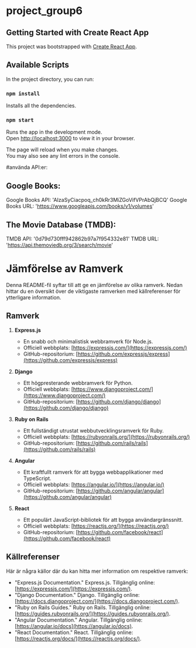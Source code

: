 # project_group6
## Getting Started with Create React App

This project was bootstrapped with [Create React App](https://github.com/facebook/create-react-app).

## Available Scripts

In the project directory, you can run:

### `npm install`

Installs all the dependencies.

### `npm start`

Runs the app in the development mode.\
Open [http://localhost:3000](http://localhost:3000) to view it in your browser.

The page will reload when you make changes.\
You may also see any lint errors in the console.

#använda API:er:

## Google Books:
Google Books API: 'AIzaSyCiacpoq_ch0kRr3MiZGoVifVPrAbQjBCQ'
Google Books URL: 'https://www.googleapis.com/books/v1/volumes'

## The Movie Database (TMDB):
TMDB API: '0d79d730fff942862b97a7f954332e81'
TMDB URL: 'https://api.themoviedb.org/3/search/movie'


# Jämförelse av Ramverk

Denna README-fil syftar till att ge en jämförelse av olika ramverk. Nedan hittar du en översikt över de viktigaste ramverken med källreferenser för ytterligare information.

## Ramverk

1. **Express.js**
   - En snabb och minimalistisk webbramverk för Node.js.
   - Officiell webbplats: [https://expressjs.com/](https://expressjs.com/)
   - GitHub-repositorium: [https://github.com/expressjs/express](https://github.com/expressjs/express)

2. **Django**
   - Ett högpresterande webbramverk för Python.
   - Officiell webbplats: [https://www.djangoproject.com/](https://www.djangoproject.com/)
   - GitHub-repositorium: [https://github.com/django/django](https://github.com/django/django)

3. **Ruby on Rails**
   - Ett fullständigt utrustat webbutvecklingsramverk för Ruby.
   - Officiell webbplats: [https://rubyonrails.org/](https://rubyonrails.org/)
   - GitHub-repositorium: [https://github.com/rails/rails](https://github.com/rails/rails)

4. **Angular**
   - Ett kraftfullt ramverk för att bygga webbapplikationer med TypeScript.
   - Officiell webbplats: [https://angular.io/](https://angular.io/)
   - GitHub-repositorium: [https://github.com/angular/angular](https://github.com/angular/angular)

5. **React**
   - Ett populärt JavaScript-bibliotek för att bygga användargränssnitt.
   - Officiell webbplats: [https://reactjs.org/](https://reactjs.org/)
   - GitHub-repositorium: [https://github.com/facebook/react](https://github.com/facebook/react)

## Källreferenser

Här är några källor där du kan hitta mer information om respektive ramverk:

- "Express.js Documentation." Express.js. Tillgänglig online: [https://expressjs.com/](https://expressjs.com/).
- "Django Documentation." Django. Tillgänglig online: [https://docs.djangoproject.com/](https://docs.djangoproject.com/).
- "Ruby on Rails Guides." Ruby on Rails. Tillgänglig online: [https://guides.rubyonrails.org/](https://guides.rubyonrails.org/).
- "Angular Documentation." Angular. Tillgänglig online: [https://angular.io/docs](https://angular.io/docs).
- "React Documentation." React. Tillgänglig online: [https://reactjs.org/docs/](https://reactjs.org/docs/).


